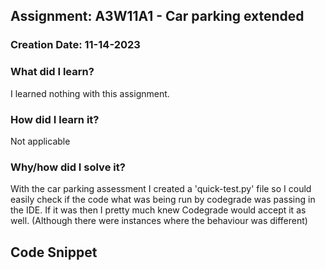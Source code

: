 ## Assignment: A3W11A1 - Car parking extended

### Creation Date: 11-14-2023

### What did I learn?
I learned nothing with this assignment.

### How did I learn it?
Not applicable

### Why/how did I solve it?
With the car parking assessment I created a 'quick-test.py' file so I could easily check if the code what was being run by codegrade was passing in the IDE. If it was then I pretty much knew Codegrade would accept it as well. (Although there were instances where the behaviour was different)

## Code Snippet
```python

```
